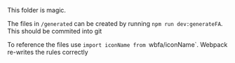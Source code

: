 This folder is magic.

The files in `/generated` can be created by running `npm run dev:generateFA`. This should be commited into git

To reference the files use `import iconName from `wbfa/iconName`. Webpack re-writes the rules correctly
